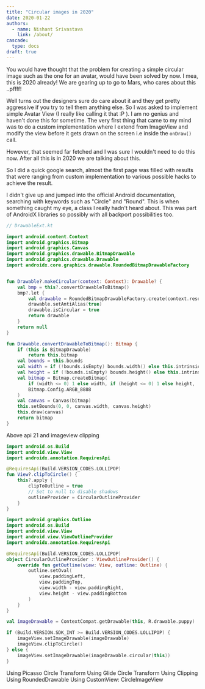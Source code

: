 ```yaml
---
title: "Circular images in 2020"
date: 2020-01-22
authors:
  - name: Nishant Srivastava
    link: /about/
cascade:
  type: docs
draft: true
---
```


You would have thought that the problem for creating a simple circular image such as the one for an avatar, would have been solved by now. I mea, this is 2020 already! We are gearing up to go to Mars, who cares about this ..pffff!

Well turns out the designers sure do care about it and they get pretty aggressive if you try to tell them anything else. So I was asked to implement simple Avatar View (I really like calling it that :P ). I am no genius and haven't done this for sometime. The very first thing that came to my mind was to do a custom implementation where I extend from ImageView and modify the view before it gets drawn on the screen i.e inside the `onDraw()` call.

However, that seemed far fetched and I was sure I wouldn't need to do this now. After all this is in 2020 we are talking about this.

So I did a quick google search, almost the first page was filled with results that were ranging from custom implementation to various possible hacks to achieve the result.

I didn't give up and jumped into the official Android documentation, searching with keywords such as "Circle" and "Round". This is when something caught my eye, a class I really hadn't heard about. This was part of AndroidX libraries so possibly with all backport possibilities too.

```kotlin
// DrawableExt.kt

import android.content.Context
import android.graphics.Bitmap
import android.graphics.Canvas
import android.graphics.drawable.BitmapDrawable
import android.graphics.drawable.Drawable
import androidx.core.graphics.drawable.RoundedBitmapDrawableFactory


fun Drawable?.makeCircular(context: Context): Drawable? {
    val bmp = this?.convertDrawableToBitmap()
    bmp?.let {
        val drawable = RoundedBitmapDrawableFactory.create(context.resources, it)
        drawable.setAntiAlias(true)
        drawable.isCircular = true
        return drawable
    }
    return null
}

fun Drawable.convertDrawableToBitmap(): Bitmap {
    if (this is BitmapDrawable)
        return this.bitmap
    val bounds = this.bounds
    val width = if (!bounds.isEmpty) bounds.width() else this.intrinsicWidth
    val height = if (!bounds.isEmpty) bounds.height() else this.intrinsicHeight
    val bitmap = Bitmap.createBitmap(
        if (width <= 0) 1 else width, if (height <= 0) 1 else height,
        Bitmap.Config.ARGB_8888
    )
    val canvas = Canvas(bitmap)
    this.setBounds(0, 0, canvas.width, canvas.height)
    this.draw(canvas)
    return bitmap
}
```

Above api 21 and imageview clipping

```kotlin
import android.os.Build
import android.view.View
import androidx.annotation.RequiresApi

@RequiresApi(Build.VERSION_CODES.LOLLIPOP)
fun View?.clipToCircle() {
    this?.apply {
        clipToOutline = true
        // Set to null to disable shadows
        outlineProvider = CircularOutlineProvider
    }
}
```

```kotlin
import android.graphics.Outline
import android.os.Build
import android.view.View
import android.view.ViewOutlineProvider
import androidx.annotation.RequiresApi

@RequiresApi(Build.VERSION_CODES.LOLLIPOP)
object CircularOutlineProvider : ViewOutlineProvider() {
    override fun getOutline(view: View, outline: Outline) {
        outline.setOval(
            view.paddingLeft,
            view.paddingTop,
            view.width - view.paddingRight,
            view.height - view.paddingBottom
        )
    }
}

```

```kotlin
val imageDrawable = ContextCompat.getDrawable(this, R.drawable.puppy)

if (Build.VERSION.SDK_INT >= Build.VERSION_CODES.LOLLIPOP) {
    imageView.setImageDrawable(imageDrawable)
    imageView.clipToCircle()
} else {
    imageView.setImageDrawable(imageDrawable.circular(this))
}
```

Using Picasso Circle Transform
Using Glide Circle Transform
Using Clipping
Using RoundedDrawable
Using CustomView: CircleImageView
